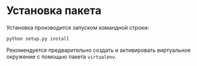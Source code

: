 # Установка пакета

Установка производится запуском командной строки:

    python setup.py install

Рекомендуется предварительно создать и активировать виртуальное окружение с
помощью пакета `virtualenv`.
